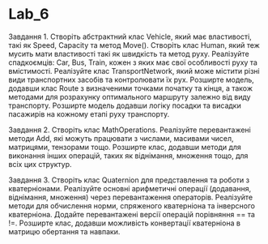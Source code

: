 # Lab_6

Завдання 1.
Створіть абстрактний клас Vehicle, який має властивості, такі як Speed, Capacity та метод Move().
Створіть клас Human, який теж мусить мати властивості такі як швидкість та метод руху.
Реалізуйте спадкоємців: Car, Bus, Train, кожен з яких має свої особливості руху та вмістимості.
Реалізуйте клас TransportNetwork, який може містити різні види транспортних засобів та контролювати їх рух.
Розширте модель, додавши клас Route з визначеними точками початку та кінця, а також методами для розрахунку оптимального маршруту залежно від виду транспорту. 
Розширте модель додавши логіку посадки та висадки пасажирів на кожному етапі руху транспорту.

Завдання 2.
Створіть клас MathOperations.
Реалізуйте перевантажені методи Add, які можуть працювати з числами, масивами чисел, матрицями, тензорами тощо.
Розширте клас, додавши методи для виконання інших операцій, таких як віднімання, множення тощо, для всіх цих структур.

​Завдання 3.
Створіть клас Quaternion для представлення та роботи з кватерніонами.
Реалізуйте основні арифметичні операції (додавання, віднімання, множення) через перевантаження операторів.
Реалізуйте методи для обчислення норми, спряженого кватерніона та інверсного кватерніона.
Додайте перевантажені версії операцій порівняння == та !=.
Розширте клас, додавши можливість конвертації кватерніона в матрицю обертання та навпаки.
